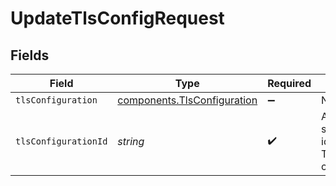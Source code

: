 # UpdateTlsConfigRequest


## Fields

| Field                                                                  | Type                                                                   | Required                                                               | Description                                                            | Example                                                                |
| ---------------------------------------------------------------------- | ---------------------------------------------------------------------- | ---------------------------------------------------------------------- | ---------------------------------------------------------------------- | ---------------------------------------------------------------------- |
| `tlsConfiguration`                                                     | [components.TlsConfiguration](../../models/shared/tlsconfiguration.md) | :heavy_minus_sign:                                                     | N/A                                                                    |                                                                        |
| `tlsConfigurationId`                                                   | *string*                                                               | :heavy_check_mark:                                                     | Alphanumeric string identifying a TLS configuration.                   | t7CguUGZzb2W9Euo5FoKa                                                  |